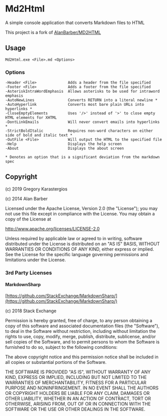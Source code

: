 # Md2Html

A simple console application that converts Markdown files to HTML

This project is a fork of [AlanBarber/MD2HTML](https://github.com/AlanBarber/MD2HTML)

## Usage

    Md2Html.exe <File>.md <Options>

### Options

    -Header <File>              Adds a header from the file specified
    -Footer <File>              Adds a footer from the file specified
    -AsteriskIntraWordEmphasis  Allows asterisks to be used for intraword emphasis
    -AutoNewLines               Converts RETURN into a literal newline *
    -AutoHyperlink              Converts most bare plain URLs into hyperlinks *
    -CloseEmptyElements         Uses '/>' instead of '>' to close empty HTML elements for XHTML
    -DontLinkEmails             Will never convert emails into hyperlinks *
    -StrictBoldItalic           Requires non-word characters on either side of bold and italic text *
    -OutFile <File>             Will output the HTML to the specified file
    -Help                       Displays the help screen
	-About                      Displays the about screen

    * Denotes an option that is a significant deviation from the markdown spec

## Copyright

(c) 2019 Gregory Karastergios

(c) 2014 Alan Barber

Licensed under the Apache License, Version 2.0 (the "License");
you may not use this file except in compliance with the License.
You may obtain a copy of the License at

http://www.apache.org/licenses/LICENSE-2.0

Unless required by applicable law or agreed to in writing, software
distributed under the License is distributed on an "AS IS" BASIS,
WITHOUT WARRANTIES OR CONDITIONS OF ANY KIND, either express or implied.
See the License for the specific language governing permissions and
limitations under the License.

### 3rd Party Licenses

#### MarkdownSharp
[https://github.com/StackExchange/MarkdownSharp/](https://github.com/StackExchange/MarkdownSharp/)

(c) 2018 Stack Exchange

Permission is hereby granted, free of charge, to any person obtaining a copy
of this software and associated documentation files (the "Software"), to deal
in the Software without restriction, including without limitation the rights
to use, copy, modify, merge, publish, distribute, sublicense, and/or sell
copies of the Software, and to permit persons to whom the Software is
furnished to do so, subject to the following conditions:

The above copyright notice and this permission notice shall be included in all
copies or substantial portions of the Software.

THE SOFTWARE IS PROVIDED "AS IS", WITHOUT WARRANTY OF ANY KIND, EXPRESS OR
IMPLIED, INCLUDING BUT NOT LIMITED TO THE WARRANTIES OF MERCHANTABILITY,
FITNESS FOR A PARTICULAR PURPOSE AND NONINFRINGEMENT. IN NO EVENT SHALL THE
AUTHORS OR COPYRIGHT HOLDERS BE LIABLE FOR ANY CLAIM, DAMAGES OR OTHER
LIABILITY, WHETHER IN AN ACTION OF CONTRACT, TORT OR OTHERWISE, ARISING FROM,
OUT OF OR IN CONNECTION WITH THE SOFTWARE OR THE USE OR OTHER DEALINGS IN THE
SOFTWARE.
